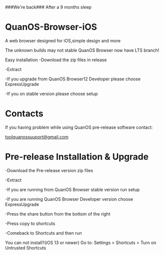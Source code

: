 ###We're back###
After a 9 months sleep


# QuanOS-Browser-iOS
A web browser designed for iOS,simple design and more

The unknown builds may not stable
QuanOS Browser now have LTS branch!


Easy installation
-Download the zip files in release

-Extract

-If you upgrade from QuanOS Browser12 Developer please choose ExpressUpgrade

-If you on stable version please choose setup

# Contacts

If you having problem while using QuanOS pre-release software contact:

toolquanossuuport@gmail.com

# Pre-release Installation & Upgrade
-Download the Pre-release version zip files

-Extract

-If you are running from QuanOS Browser stable version run setup

-If you are running QuanOS Browser Developer version choose ExpressUpgrade

-Press the share button from the bottom of the right

-Press copy to shortcuts

-Comeback to Shortcuts and then run


You can not install?(iOS 13 or newer)
Go to: Settings > Shortcuts > Turn on Untrusted Shortcuts
